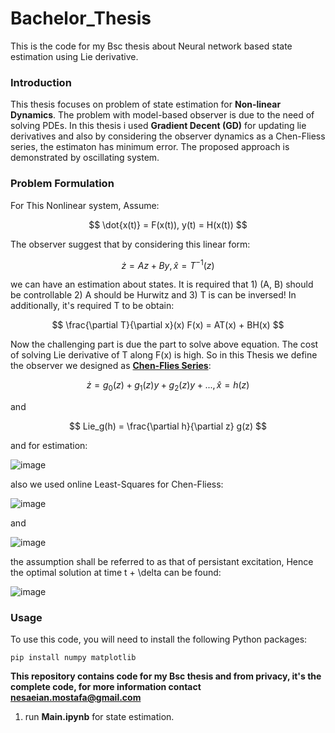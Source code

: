 # Bachelor_Thesis
This is the code for my Bsc thesis about Neural network based state estimation using Lie derivative.




### Introduction
This thesis focuses on problem of state estimation for **Non-linear Dynamics**. The problem with model-based observer is due to the need of solving PDEs. In this thesis i used **Gradient Decent (GD)** for updating lie derivatives and also by considering the observer dynamics as a Chen-Fliess series, the estimaton has minimum error. The proposed approach is demonstrated by oscillating system.

### Problem Formulation
For This Nonlinear system, Assume:

$$
\dot{x(t)} = F(x(t)),
y(t) = H(x(t))
$$

The observer suggest that by considering this linear form:

$$
\dot{z} = Az + By,
\hat{x} = T^{-1}(z)
$$

we can have an estimation about states. It is required that 1) (A, B) should be controllable 2) A should be Hurwitz and 3) T is can be inversed!
In additionally, it's required T to be obtain:

$$
\frac{\partial T}{\partial x}(x) F(x) = AT(x) + BH(x)
$$

Now the challenging part is due the part to solve above equation. The cost of solving Lie derivative of T along F(x) is high. So in this Thesis we define the observer we designed as **[Chen-Flies Series](https://github.com/iperezav/CFSpy)**:

$$
\dot{z} = g_0(z) + g_1(z)y + g_2(z)y + ... ,
\hat{x} = h(z)
$$

and

$$
Lie_g(h) = \frac{\partial h}{\partial z} g(z)
$$

and for estimation:

![image](https://github.com/user-attachments/assets/46030f61-b5dc-41e4-9c70-a6c96eb45b54)

also we used online Least-Squares for Chen-Fliess:

![image](https://github.com/user-attachments/assets/60f8f51c-c58f-4ce0-a616-e1d0d7ade6b1)

and

![image](https://github.com/user-attachments/assets/f600ceab-f7fc-43b3-8140-c09a9deec349)

the assumption shall be referred to as that of persistant excitation, Hence the optimal solution at time t + \delta can be found:

![image](https://github.com/user-attachments/assets/83ab9554-721f-4de5-b1a9-f6258cc14bdf)


### Usage 

To use this code, you will need to install the following Python packages:

```
pip install numpy matplotlib
```

**This repository contains code for my Bsc thesis and from privacy, it's the complete code, for more information contact nesaeian.mostafa@gmail.com**

1) run **Main.ipynb** for state estimation.

